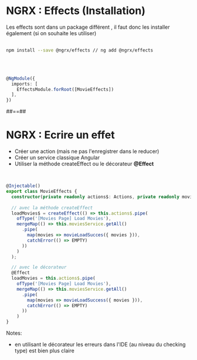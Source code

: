 <!-- .slide: class="with-code inconsolata" -->
# NGRX : Effects (Installation)
Les effects sont dans un package différent , il faut donc les installer également (si on souhaite les utiliser)
<br><br>

```sh
npm install --save @ngrx/effects // ng add @ngrx/effects
```
<!-- .element: class="big-code" -->
<br><br>

```typescript
@NgModule({
  imports: [
    EffectsModule.forRoot([MovieEffects])
  ],
})
```
<!--.element: class="big-code" -->

##==##

<!-- .slide: class="with-code inconsolata" -->
# NGRX : Ecrire un effet

- Créer une action (mais ne pas l'enregistrer dans le reducer)
- Créer un service classique Angular
- Utiliser la méthode createEffect ou le décorateur __@Effect__
<br>

```typescript
@Injectable()
export class MovieEffects {
  constructor(private readonly actions$: Actions, private readonly moviesService: MoviesService) {}
 
  // avec la méthode createEffect 
  loadMovies$ = createEffect(() => this.actions$.pipe(
    ofType('[Movies Page] Load Movies'),
    mergeMap(() => this.moviesService.getAll()
      .pipe(
        map(movies => movieLoadSucces({ movies })),
        catchError(() => EMPTY)
      ))
    )
  );

  // avec le décorateur
  @Effect
  loadMovies = this.actions$.pipe(
    ofType('[Movies Page] Load Movies'),
    mergeMap(() => this.moviesService.getAll()
      .pipe(
        map(movies => movieLoadSuccess({ movies })),
        catchError(() => EMPTY)
      ))
    )
}
```
<!-- .element: class="medium-code" -->
Notes:
- en utilisant le décorateur les erreurs dans l'IDE (au niveau du checking type) est bien plus claire
